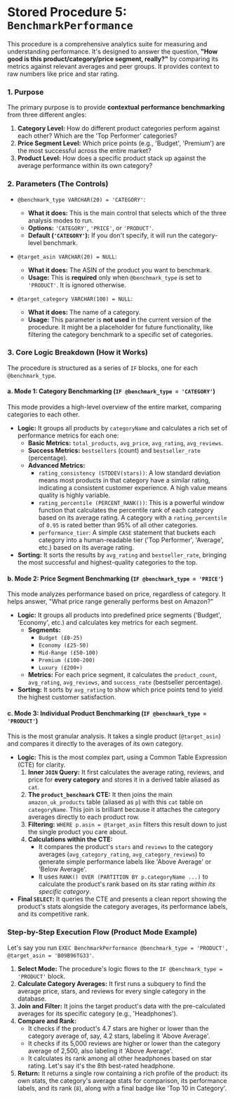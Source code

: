 # Stored Procedure 5: `BenchmarkPerformance`

This procedure is a comprehensive analytics suite for measuring and understanding performance. It's designed to answer the question, **"How good is this product/category/price segment, really?"** by comparing its metrics against relevant averages and peer groups. It provides context to raw numbers like price and star rating.

### 1. Purpose

The primary purpose is to provide **contextual performance benchmarking** from three different angles:
1.  **Category Level:** How do different product categories perform against each other? Which are the 'Top Performer' categories?
2.  **Price Segment Level:** Which price points (e.g., 'Budget', 'Premium') are the most successful across the entire market?
3.  **Product Level:** How does a specific product stack up against the average performance within its own category?

### 2. Parameters (The Controls)

*   `@benchmark_type VARCHAR(20) = 'CATEGORY'`:
    *   **What it does:** This is the main control that selects which of the three analysis modes to run.
    *   **Options:** `'CATEGORY'`, `'PRICE'`, or `'PRODUCT'`.
    *   **Default (`'CATEGORY'`):** If you don't specify, it will run the category-level benchmark.

*   `@target_asin VARCHAR(20) = NULL`:
    *   **What it does:** The ASIN of the product you want to benchmark.
    *   **Usage:** This is **required** only when `@benchmark_type` is set to `'PRODUCT'`. It is ignored otherwise.

*   `@target_category VARCHAR(100) = NULL`:
    *   **What it does:** The name of a category.
    *   **Usage:** This parameter is **not used** in the current version of the procedure. It might be a placeholder for future functionality, like filtering the category benchmark to a specific set of categories.

### 3. Core Logic Breakdown (How it Works)

The procedure is structured as a series of `IF` blocks, one for each `@benchmark_type`.

#### a. Mode 1: Category Benchmarking (`IF @benchmark_type = 'CATEGORY'`)

This mode provides a high-level overview of the entire market, comparing categories to each other.

*   **Logic:** It groups all products by `categoryName` and calculates a rich set of performance metrics for each one:
    *   **Basic Metrics:** `total_products`, `avg_price`, `avg_rating`, `avg_reviews`.
    *   **Success Metrics:** `bestsellers` (count) and `bestseller_rate` (percentage).
    *   **Advanced Metrics:**
        *   `rating_consistency (STDDEV(stars))`: A low standard deviation means most products in that category have a similar rating, indicating a consistent customer experience. A high value means quality is highly variable.
        *   `rating_percentile (PERCENT_RANK())`: This is a powerful window function that calculates the percentile rank of each category based on its average rating. A category with a `rating_percentile` of `0.95` is rated better than 95% of all other categories.
        *   `performance_tier`: A simple `CASE` statement that buckets each category into a human-readable tier ('Top Performer', 'Average', etc.) based on its average rating.
*   **Sorting:** It sorts the results by `avg_rating` and `bestseller_rate`, bringing the most successful and highest-quality categories to the top.

#### b. Mode 2: Price Segment Benchmarking (`IF @benchmark_type = 'PRICE'`)

This mode analyzes performance based on price, regardless of category. It helps answer, "What price range generally performs best on Amazon?"

*   **Logic:** It groups all products into predefined price segments ('Budget', 'Economy', etc.) and calculates key metrics for each segment.
    *   **Segments:**
        *   `Budget (£0-25)`
        *   `Economy (£25-50)`
        *   `Mid-Range (£50-100)`
        *   `Premium (£100-200)`
        *   `Luxury (£200+)`
    *   **Metrics:** For each price segment, it calculates the `product_count`, `avg_rating`, `avg_reviews`, and `success_rate` (bestseller percentage).
*   **Sorting:** It sorts by `avg_rating` to show which price points tend to yield the highest customer satisfaction.

#### c. Mode 3: Individual Product Benchmarking (`IF @benchmark_type = 'PRODUCT'`)

This is the most granular analysis. It takes a single product (`@target_asin`) and compares it directly to the averages of its own category.

*   **Logic:** This is the most complex part, using a Common Table Expression (CTE) for clarity.
    1.  **Inner `JOIN` Query:** It first calculates the average rating, reviews, and price for **every category** and stores it in a derived table aliased as `cat`.
    2.  **The `product_benchmark` CTE:** It then joins the main `amazon_uk_products` table (aliased as `p`) with this `cat` table on `categoryName`. This join is brilliant because it attaches the category averages directly to each product row.
    3.  **Filtering:** `WHERE p.asin = @target_asin` filters this result down to just the single product you care about.
    4.  **Calculations within the CTE:**
        *   It compares the product's `stars` and `reviews` to the category averages (`avg_category_rating`, `avg_category_reviews`) to generate simple performance labels like 'Above Average' or 'Below Average'.
        *   It uses `RANK() OVER (PARTITION BY p.categoryName ...)` to calculate the product's rank based on its star rating *within its specific category*.
*   **Final `SELECT`:** It queries the CTE and presents a clean report showing the product's stats alongside the category averages, its performance labels, and its competitive rank.

### Step-by-Step Execution Flow (Product Mode Example)

Let's say you run `EXEC BenchmarkPerformance @benchmark_type = 'PRODUCT', @target_asin = 'B09B96TG33'`.

1.  **Select Mode:** The procedure's logic flows to the `IF @benchmark_type = 'PRODUCT'` block.
2.  **Calculate Category Averages:** It first runs a subquery to find the average price, stars, and reviews for every single category in the database.
3.  **Join and Filter:** It joins the target product's data with the pre-calculated averages for its specific category (e.g., 'Headphones').
4.  **Compare and Rank:**
    *   It checks if the product's 4.7 stars are higher or lower than the category average of, say, 4.2 stars, labeling it 'Above Average'.
    *   It checks if its 5,000 reviews are higher or lower than the category average of 2,500, also labeling it 'Above Average'.
    *   It calculates its rank among all other headphones based on star rating. Let's say it's the 8th best-rated headphone.
5.  **Return:** It returns a single row containing a rich profile of the product: its own stats, the category's average stats for comparison, its performance labels, and its rank (`8`), along with a final badge like 'Top 10 in Category'.
